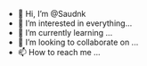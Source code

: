 - 👋 Hi, I’m @Saudnk
- 👀 I’m interested in everything...
- 🌱 I’m currently learning ...
- 💞️ I’m looking to collaborate on ...
- 📫 How to reach me ...

<!---
Saudnk/Saudnk is a ✨ special ✨ repository because its `README.md` (this file) appears on your GitHub profile.
You can click the Preview link to take a look at your changes.
--->
